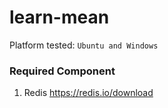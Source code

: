 # learn-mean
Platform tested: ``Ubuntu and Windows``

### Required Component
1. Redis
https://redis.io/download
